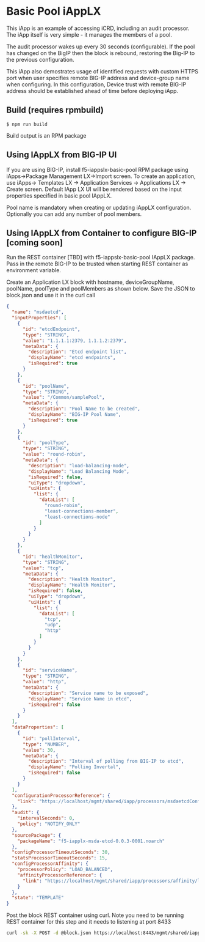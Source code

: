 # Basic Pool iAppLX

This iApp is an example of accessing iCRD, including an audit processor.  The iApp itself is very simple - it manages the members of a pool.

The audit processor wakes up every 30 seconds (configurable). If the pool has changed on the BigIP then the block is rebound, restoring the Big-IP to the previous configuration.

This iApp also demostrates usage of identified requests with custom HTTPS port when user specifies remote BIG-IP address and device-group name when configuring. In this configuration, Device trust with remote BIG-IP address should be established ahead of time before deploying iApp.

## Build (requires rpmbuild)

    $ npm run build

Build output is an RPM package
## Using IAppLX from BIG-IP UI
If you are using BIG-IP, install f5-iappslx-basic-pool RPM package using iApps->Package Management LX->Import screen. To create an application, use iApps-> Templates LX -> Application Services -> Applications LX -> Create screen. Default IApp LX UI will be rendered based on the input properties specified in basic pool IAppLX.

Pool name is mandatory when creating or updating iAppLX configuration. Optionally you can add any number of pool members.

## Using IAppLX from Container to configure BIG-IP [coming soon]

Run the REST container [TBD] with f5-iappslx-basic-pool IAppLX package. Pass in the remote BIG-IP to be trusted when starting REST container as environment variable.

Create an Application LX block with hostname, deviceGroupName, poolName, poolType and poolMembers as shown below.
Save the JSON to block.json and use it in the curl call

```json
{
  "name": "msdaetcd",
  "inputProperties": [
    {
      "id": "etcdEndpoint",
      "type": "STRING",
      "value": "1.1.1.1:2379, 1.1.1.2:2379",
      "metaData": {
        "description": "Etcd endpoint list",
        "displayName": "etcd endpoints",
        "isRequired": true
      }
    },
    {
      "id": "poolName",
      "type": "STRING",
      "value": "/Common/samplePool",
      "metaData": {
        "description": "Pool Name to be created",
        "displayName": "BIG-IP Pool Name",
        "isRequired": true
      }
    },
    {
      "id": "poolType",
      "type": "STRING",
      "value": "round-robin",
      "metaData": {
        "description": "load-balancing-mode",
        "displayName": "Load Balancing Mode",
        "isRequired": false,
        "uiType": "dropdown",
        "uiHints": {
          "list": {
            "dataList": [
              "round-robin",
              "least-connections-member",
              "least-connections-node"
            ]
          }
        }
      }
    },
    {
      "id": "healthMonitor",
      "type": "STRING",
      "value": "tcp",
      "metaData": {
        "description": "Health Monitor",
        "displayName": "Health Monitor",
        "isRequired": false,
        "uiType": "dropdown",
        "uiHints": {
          "list": {
            "dataList": [
              "tcp",
              "udp",
              "http"
            ]
          }
        }
      }
    },
    {
      "id": "serviceName",
      "type": "STRING",
      "value": "http",
      "metaData": {
        "description": "Service name to be exposed",
        "displayName": "Service Name in etcd",
        "isRequired": false
      }
    }
  ],
  "dataProperties": [
    {
      "id": "pollInterval",
      "type": "NUMBER",
      "value": 30,
      "metaData": {
        "description": "Interval of polling from BIG-IP to etcd",
        "displayName": "Polling Invertal",
        "isRequired": false
      }
    }
  ],
  "configurationProcessorReference": {
    "link": "https://localhost/mgmt/shared/iapp/processors/msdaetcdConfig"
  },
  "audit": {
    "intervalSeconds": 0,
    "policy": "NOTIFY_ONLY"
  },
  "sourcePackage": {
    "packageName": "f5-iapplx-msda-etcd-0.0.3-0001.noarch"
  },
  "configProcessorTimeoutSeconds": 30,
  "statsProcessorTimeoutSeconds": 15,
  "configProcessorAffinity": {
    "processorPolicy": "LOAD_BALANCED",
    "affinityProcessorReference": {
      "link": "https://localhost/mgmt/shared/iapp/processors/affinity/load-balanced"
    }
  },
  "state": "TEMPLATE"
}
```

Post the block REST container using curl. Note you need to be running REST container for this step
and it needs to listening at port 8433
```bash
curl -sk -X POST -d @block.json https://localhost:8443/mgmt/shared/iapp/blocks
```
